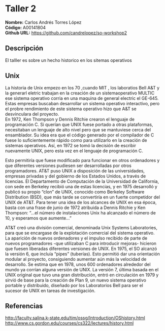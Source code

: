# Taller 2

**Nombre:** Carlos Andrés Torres López   
**Código:** A00141804   
**Github URL:** https://github.com/candrelopez/so-workshop2


## Descripción

El talller es sobre un hecho historico en los sitemas operativos

## Unix  
La historia de Unix empezo en los 70 ,cuando MIT , los laboratios Bell A&T y la generarl eletric trabajan en la creación de un sistemaoperativo MULTIC ese sistema operativo corria en una maquina de general electric el GE-645.  
Estas empresas buscaban desarrollar un sistema operativo interactivo, pero el probre rendimiento de este sistema operativo hizo que A&T se desvinculara del proyecto.  
En 1972, Ken Thompson y Dennis Ritchie crearon el lenguaje de programación C. Si querían que UNIX fuese portado a otras plataformas, necesitaban un lenguaje de alto nivel pero que se mantuviese cerca del ensamblador. Su idea era que el código generado por el compilador de C fuese lo suficientemente rápido como para utilizarlo en la creación de sistemas operativos. Así, en 1972 se  tomó la decisión de escribir nuevamente UNIX, pero esta vez en el lenguaje de programación C.  

Esto permitiría que fuese modificado para funcionar en otros ordenadores y que diferentes versiones pudiesen ser desarrolladas por otros programadores. AT&T puso UNIX a disposición de las universidades, empresas privadas y del gobierno de los Estados Unidos, a través de licencias. El Departamento de Computación de la Universidad de California, con sede en Berkeley recibió una de estas licencias, y en 1975 desarrolló y publicó su propio “clon” de UNIX, conocido como Berkeley Software Distribution (BSD), que más tarde se convertiría en un fuerte competidor del UNIX de AT&T. Para tener una idea de los alcances de UNIX en esa época, basta con una frase de junio de 1972 atribuida a Dennis Ritchie y Ken Thompson: “…el número de instalaciones Unix ha alcanzado el número de 10, y esperamos que aumente...”



AT&T creó una división comercial, denominada Unix Systems Laboratories, para que se encargase  de la explotación comercial del sistema operativo. La aparición de nuevos ordenadores y el impulso recibido de parte de nuevos programadores -que utilizaban C para introducir mejoras- hicieron que fuesen liberadas diferentes versiones de UNIX. En 1975, el SO alcanzó la versión 6, que incluía  “pipes” (tuberías). Esto permitió dar una orientación modular al proyecto, consiguiendo aumentar aún más la velocidad de desarrollo. Se estima que en 1978, unos 600 ordenadores alrededor del mundo ya corrían alguna versión de UNIX. La versión 7, última basada en el UNIX original que tuvo una gran distribución, entró en circulación en 1979 y sirvió de base para la creación de Plan 9, un nuevo sistema operativo portable y distribuido, diseñado por los Laboratorios Bell para ser el sucesor de UNIX en tareas de investigación.

## Referencias

http://faculty.salina.k-state.edu/tim/ossg/Introduction/OShistory.html  
http://www.cs.gordon.edu/courses/cs322/lectures/history.html
